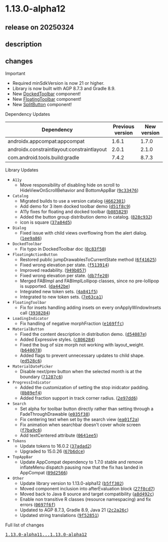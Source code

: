 # 1.13.0-alpha12

## release on 20250324
## description
## changes
Important

* Required minSdkVersion is now 21 or higher.
* Library is now built with AGP 8.7.3 and Gradle 8.9.
* New <a href="https://github.com/material-components/material-components-android/blob/master/docs/components/DockedToolbar.md">DockedToolbar</a> component!
* New <a href="https://github.com/material-components/material-components-android/blob/master/docs/components/FloatingToolbar.md">FloatingToolbar</a> component!
* New <a href="https://github.com/material-components/material-components-android/blob/master/docs/components/Button.md#split-button">SplitButton</a> component!

Dependency Updates

| Dependency | Previous version | New version |
|--------------------------------------------|------------------|-------------|
| androidx.appcompat:appcompat | 1.6.1 | 1.7.0 |
| androidx.constraintlayout:constraintlayout | 2.0.1 | 2.1.0 |
| com.android.tools.build:gradle | 7.4.2 | 8.7.3 |

Library Updates

* <code>A11y</code>
  * Move responsibility of disabling hide on scroll to HideViewOnScrollBehavior and BottomAppBar (<a class="commit-link" data-hovercard-type="commit" data-hovercard-url="https://github.com/material-components/material-components-android/commit/9c33476db68ffc15151b742516da2f7e8c4a98f7/hovercard" href="https://github.com/material-components/material-components-android/commit/9c33476db68ffc15151b742516da2f7e8c4a98f7"><tt>9c33476</tt></a>)
* <code>Catalog</code>
  * Migrated builds to use a version catalog (<a class="commit-link" data-hovercard-type="commit" data-hovercard-url="https://github.com/material-components/material-components-android/commit/4662301f7bfe14a12d92caa22040f059609d3e4e/hovercard" href="https://github.com/material-components/material-components-android/commit/4662301f7bfe14a12d92caa22040f059609d3e4e"><tt>4662301</tt></a>)
  * Add demo for 3 item docked toolbar demo (<a class="commit-link" data-hovercard-type="commit" data-hovercard-url="https://github.com/material-components/material-components-android/commit/d51f8c9cbe00b76a2a8e27bd8d31218ec4e245dc/hovercard" href="https://github.com/material-components/material-components-android/commit/d51f8c9cbe00b76a2a8e27bd8d31218ec4e245dc"><tt>d51f8c9</tt></a>)
  * A11y fixes for floating and docked toolbar (<a class="commit-link" data-hovercard-type="commit" data-hovercard-url="https://github.com/material-components/material-components-android/commit/b085829579624d59e8bf77b7f9e246fe97e18003/hovercard" href="https://github.com/material-components/material-components-android/commit/b085829579624d59e8bf77b7f9e246fe97e18003"><tt>b085829</tt></a>)
  * Added the button group distribution demo in catalog. (<a class="commit-link" data-hovercard-type="commit" data-hovercard-url="https://github.com/material-components/material-components-android/commit/828c93234bd0cc38a7d0d707a1cd3c6dfc9ebf3c/hovercard" href="https://github.com/material-components/material-components-android/commit/828c93234bd0cc38a7d0d707a1cd3c6dfc9ebf3c"><tt>828c932</tt></a>)
  * icon is square (<a class="commit-link" data-hovercard-type="commit" data-hovercard-url="https://github.com/material-components/material-components-android/commit/37a84d5be301e673efd0405d6b70eb3ad4c568e6/hovercard" href="https://github.com/material-components/material-components-android/commit/37a84d5be301e673efd0405d6b70eb3ad4c568e6"><tt>37a84d5</tt></a>)
* <code>Dialog</code>
  * Fixed issue with child views overflowing from the alert dialog. (<a class="commit-link" data-hovercard-type="commit" data-hovercard-url="https://github.com/material-components/material-components-android/commit/1ee9a862383d86594aa335505adb8f724f90ff7e/hovercard" href="https://github.com/material-components/material-components-android/commit/1ee9a862383d86594aa335505adb8f724f90ff7e"><tt>1ee9a86</tt></a>)
* <code>DockedToolbar</code>
  * Fix typo in DockedToolbar doc (<a class="commit-link" data-hovercard-type="commit" data-hovercard-url="https://github.com/material-components/material-components-android/commit/0c83f50bfc1d1380057c9b5fe7758c6000946bc2/hovercard" href="https://github.com/material-components/material-components-android/commit/0c83f50bfc1d1380057c9b5fe7758c6000946bc2"><tt>0c83f50</tt></a>)
* <code>FloatingActionButton</code>
  * Restored public jumpDrawablesToCurrentState method (<a class="commit-link" data-hovercard-type="commit" data-hovercard-url="https://github.com/material-components/material-components-android/commit/6f41625f5780d8d3e9a0261ee23b84f08b46dcd2/hovercard" href="https://github.com/material-components/material-components-android/commit/6f41625f5780d8d3e9a0261ee23b84f08b46dcd2"><tt>6f41625</tt></a>)
  * Fixed wrong elevation per state. (<a class="commit-link" data-hovercard-type="commit" data-hovercard-url="https://github.com/material-components/material-components-android/commit/f5139149ef8b539ddf2fede0f33ef4fde8a4aef9/hovercard" href="https://github.com/material-components/material-components-android/commit/f5139149ef8b539ddf2fede0f33ef4fde8a4aef9"><tt>f513914</tt></a>)
  * Improved readability. (<a class="commit-link" data-hovercard-type="commit" data-hovercard-url="https://github.com/material-components/material-components-android/commit/949b05742ff8811ccb5896c1859c3dce324dd9df/hovercard" href="https://github.com/material-components/material-components-android/commit/949b05742ff8811ccb5896c1859c3dce324dd9df"><tt>949b057</tt></a>)
  * Fixed wrong elevation per state. (<a class="commit-link" data-hovercard-type="commit" data-hovercard-url="https://github.com/material-components/material-components-android/commit/db7fe20962fc83cd21eb8ad27f7e047b7e8d03d7/hovercard" href="https://github.com/material-components/material-components-android/commit/db7fe20962fc83cd21eb8ad27f7e047b7e8d03d7"><tt>db7fe20</tt></a>)
  * Merged FABImpl and FABImplLollipop classes, since no pre-lollipop is supported. (<a class="commit-link" data-hovercard-type="commit" data-hovercard-url="https://github.com/material-components/material-components-android/commit/da442bef3b9837a4e456b4558509d823bbf70bb5/hovercard" href="https://github.com/material-components/material-components-android/commit/da442bef3b9837a4e456b4558509d823bbf70bb5"><tt>da442be</tt></a>)
  * Integrated new token sets. (<a class="commit-link" data-hovercard-type="commit" data-hovercard-url="https://github.com/material-components/material-components-android/commit/4a841f5611f4150d4731bddede53770366772316/hovercard" href="https://github.com/material-components/material-components-android/commit/4a841f5611f4150d4731bddede53770366772316"><tt>4a841f5</tt></a>)
  * Integrated to new token sets. (<a class="commit-link" data-hovercard-type="commit" data-hovercard-url="https://github.com/material-components/material-components-android/commit/7e63ca14ea5f7f0f0d3c2ac9f88e81d38e71bf39/hovercard" href="https://github.com/material-components/material-components-android/commit/7e63ca14ea5f7f0f0d3c2ac9f88e81d38e71bf39"><tt>7e63ca1</tt></a>)
* <code>FloatingToolbar</code>
  * Fix for insets handling adding insets on every onApplyWindowInsets call (<a class="commit-link" data-hovercard-type="commit" data-hovercard-url="https://github.com/material-components/material-components-android/commit/393828419fab676132536b49f33ed4c7c57167d8/hovercard" href="https://github.com/material-components/material-components-android/commit/393828419fab676132536b49f33ed4c7c57167d8"><tt>3938284</tt></a>)
* <code>LoadingIndicator</code>
  * Fix handling of negative morphFraction (<a class="commit-link" data-hovercard-type="commit" data-hovercard-url="https://github.com/material-components/material-components-android/commit/e169ffc9168d953f8ee8367c2b642d55fbbc7dff/hovercard" href="https://github.com/material-components/material-components-android/commit/e169ffc9168d953f8ee8367c2b642d55fbbc7dff"><tt>e169ffc</tt></a>)
* <code>MaterialButton</code>
  * Fixed the content description in distribution demo. (<a class="commit-link" data-hovercard-type="commit" data-hovercard-url="https://github.com/material-components/material-components-android/commit/d54087efb03470cae15e3ae5b4b12fa0a20d7877/hovercard" href="https://github.com/material-components/material-components-android/commit/d54087efb03470cae15e3ae5b4b12fa0a20d7877"><tt>d54087e</tt></a>)
  * Added Expressive styles. (<a class="commit-link" data-hovercard-type="commit" data-hovercard-url="https://github.com/material-components/material-components-android/commit/c806284bacaa1708c8534d54be0d750a6066efab/hovercard" href="https://github.com/material-components/material-components-android/commit/c806284bacaa1708c8534d54be0d750a6066efab"><tt>c806284</tt></a>)
  * Fixed the bug of size morph not working with layout_weight. (<a class="commit-link" data-hovercard-type="commit" data-hovercard-url="https://github.com/material-components/material-components-android/commit/b6400780e48ad8f50536cd93611e845502caf467/hovercard" href="https://github.com/material-components/material-components-android/commit/b6400780e48ad8f50536cd93611e845502caf467"><tt>b640078</tt></a>)
  * Added flags to prevent unnecessary updates to child shape. (<a class="commit-link" data-hovercard-type="commit" data-hovercard-url="https://github.com/material-components/material-components-android/commit/ed528c69c725536c4b6123d7b5501ca8b1a79aeb/hovercard" href="https://github.com/material-components/material-components-android/commit/ed528c69c725536c4b6123d7b5501ca8b1a79aeb"><tt>ed528c6</tt></a>)
* <code>MaterialDatePicker</code>
  * Disable next/prev button when the selected month is at the boundary (<a class="commit-link" data-hovercard-type="commit" data-hovercard-url="https://github.com/material-components/material-components-android/commit/71287c67dd40e6db935a515379ccd33c72fc7c6f/hovercard" href="https://github.com/material-components/material-components-android/commit/71287c67dd40e6db935a515379ccd33c72fc7c6f"><tt>71287c6</tt></a>)
* <code>ProgressIndicator</code>
  * Added the customization of setting the stop inidcator padding. (<a class="commit-link" data-hovercard-type="commit" data-hovercard-url="https://github.com/material-components/material-components-android/commit/0b89ef4e652b906ebc3bb98ac67479f6b956d487/hovercard" href="https://github.com/material-components/material-components-android/commit/0b89ef4e652b906ebc3bb98ac67479f6b956d487"><tt>0b89ef4</tt></a>)
  * Added fraction support in track corner radius. (<a class="commit-link" data-hovercard-type="commit" data-hovercard-url="https://github.com/material-components/material-components-android/commit/2e97dd672eafe77c565895daa67d3580a9cf13aa/hovercard" href="https://github.com/material-components/material-components-android/commit/2e97dd672eafe77c565895daa67d3580a9cf13aa"><tt>2e97dd6</tt></a>)
* <code>Search</code>
  * Set alpha for toolbar button directly rather than setting through a FadeThroughDrawable (<a class="commit-link" data-hovercard-type="commit" data-hovercard-url="https://github.com/material-components/material-components-android/commit/e035f386bf6a2d18e36a7ec8c1f202b6582fabf1/hovercard" href="https://github.com/material-components/material-components-android/commit/e035f386bf6a2d18e36a7ec8c1f202b6582fabf1"><tt>e035f38</tt></a>)
  * Fix centering text when set by the search view (<a class="commit-link" data-hovercard-type="commit" data-hovercard-url="https://github.com/material-components/material-components-android/commit/ea01f2ac1fe3ac653c702f4a7954cb66b8acc468/hovercard" href="https://github.com/material-components/material-components-android/commit/ea01f2ac1fe3ac653c702f4a7954cb66b8acc468"><tt>ea01f2a</tt></a>)
  * Fix animation when searchbar doesn't cover whole screen (<a class="commit-link" data-hovercard-type="commit" data-hovercard-url="https://github.com/material-components/material-components-android/commit/f7ba9c6f19fa2ef7b2397477024ed290d57d9c70/hovercard" href="https://github.com/material-components/material-components-android/commit/f7ba9c6f19fa2ef7b2397477024ed290d57d9c70"><tt>f7ba9c6</tt></a>)
  * Add textCentered attribute (<a class="commit-link" data-hovercard-type="commit" data-hovercard-url="https://github.com/material-components/material-components-android/commit/0641ee59e1ca38756ef726ce3c75085961bdb1bd/hovercard" href="https://github.com/material-components/material-components-android/commit/0641ee59e1ca38756ef726ce3c75085961bdb1bd"><tt>0641ee5</tt></a>)
* <code>Tokens</code>
  * Update tokens to 16.0.2 (<a class="commit-link" data-hovercard-type="commit" data-hovercard-url="https://github.com/material-components/material-components-android/commit/37adad28af85419a9124a7e0d09ca5242d74747d/hovercard" href="https://github.com/material-components/material-components-android/commit/37adad28af85419a9124a7e0d09ca5242d74747d"><tt>37adad2</tt></a>)
  * Upgraded to 15.0.26 (<a class="commit-link" data-hovercard-type="commit" data-hovercard-url="https://github.com/material-components/material-components-android/commit/67b6dcebe5c95010e3a08b647052568767ff86b0/hovercard" href="https://github.com/material-components/material-components-android/commit/67b6dcebe5c95010e3a08b647052568767ff86b0"><tt>67b6dce</tt></a>)
* <code>TopAppBar</code>
  * Update AppCompat dependency to 1.7.0 stable and remove inflateMenu dispatch pausing now that the fix has landed in AppCompat (<a class="commit-link" data-hovercard-type="commit" data-hovercard-url="https://github.com/material-components/material-components-android/commit/09d2566f32f369db9bebfb1c34ed9245021e4ff7/hovercard" href="https://github.com/material-components/material-components-android/commit/09d2566f32f369db9bebfb1c34ed9245021e4ff7"><tt>09d2566</tt></a>)
* <code>Other</code>
  * Update library version to 1.13.0-alpha12 (<a class="commit-link" data-hovercard-type="commit" data-hovercard-url="https://github.com/material-components/material-components-android/commit/b5ff3020eb0fa07e19a4a36cef95532ac8bd15db/hovercard" href="https://github.com/material-components/material-components-android/commit/b5ff3020eb0fa07e19a4a36cef95532ac8bd15db"><tt>b5ff302</tt></a>)
  * Moved component inclusion into afterEvaluation block (<a class="commit-link" data-hovercard-type="commit" data-hovercard-url="https://github.com/material-components/material-components-android/commit/27f0cd7416c8911314b559522b8294efe630c0e4/hovercard" href="https://github.com/material-components/material-components-android/commit/27f0cd7416c8911314b559522b8294efe630c0e4"><tt>27f0cd7</tt></a>)
  * Moved back to Java 8 source and target compatibility (<a class="commit-link" data-hovercard-type="commit" data-hovercard-url="https://github.com/material-components/material-components-android/commit/a8d492cb891efcf56d5aa4ab92921e03d8c7f054/hovercard" href="https://github.com/material-components/material-components-android/commit/a8d492cb891efcf56d5aa4ab92921e03d8c7f054"><tt>a8d492c</tt></a>)
  * Enable non transitive R classes (resource namespacing) and fix errors (<a class="commit-link" data-hovercard-type="commit" data-hovercard-url="https://github.com/material-components/material-components-android/commit/0697f6fe898477f47fbe08e2842c505fb0c9f7c9/hovercard" href="https://github.com/material-components/material-components-android/commit/0697f6fe898477f47fbe08e2842c505fb0c9f7c9"><tt>0697f6f</tt></a>)
  * Updated to AGP 8.7.3, Gradle 8.9, Java 21 (<a class="commit-link" data-hovercard-type="commit" data-hovercard-url="https://github.com/material-components/material-components-android/commit/2c2a26cd9e711fd52f1bd8cdfabce9fc5f4a4ee7/hovercard" href="https://github.com/material-components/material-components-android/commit/2c2a26cd9e711fd52f1bd8cdfabce9fc5f4a4ee7"><tt>2c2a26c</tt></a>)
  * Updated string translations (<a class="commit-link" data-hovercard-type="commit" data-hovercard-url="https://github.com/material-components/material-components-android/commit/9f528510c327a6ae51384c4de054eceaf38f265a/hovercard" href="https://github.com/material-components/material-components-android/commit/9f528510c327a6ae51384c4de054eceaf38f265a"><tt>9f52851</tt></a>)

Full list of changes

<a class="commit-link" href="https://github.com/material-components/material-components-android/compare/1.13.0-alpha11...1.13.0-alpha12"><tt>1.13.0-alpha11...1.13.0-alpha12</tt></a>

